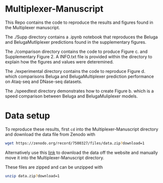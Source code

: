 # Multiplexer-Manuscript

This Repo contains the code to reproduce the results and figures found in the Multiplexer manuscript. 

The ./Supp directory contains a .ipynb notebook that reproduces the Beluga and BelugaMutliplexer predictions found in the supplementary figures.

The ./comparison directory contains the code to produce Figure c. and Supplementary Figure 2. A INFO.txt file is provided within the directory to explain how the figures and values were deteremined.

The ./experimental directory contains the code to reproduce Figure d. which comparisons Beluga and BelugaMultiplexer prediction performance on Ataq-seq and DNase-seq datasets.

The ./speedtest directory demonstrates how to create Figure b. which is a speed comparison between Beluga and BelugaMuliplexer models. 

# Data setup

To reproduce these results, first `cd` into the Multiplexer-Manuscript directory and download the data file from Zenodo with

```sh
wget https://zenodo.org/record/7500327/files/data.zip?download=1
```

Alternatively use this [link](https://zenodo.org/record/7500327#.Y7ZMX-zMKrw) to download the data off the website and manually move it into the Multiplexer-Manuscript directory. 

These files are zipped and can be unzipped with 

```sh
unzip data.zip?download=1
```
  


